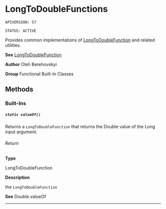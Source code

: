 # LongToDoubleFunctions

`APIVERSION: 57`

`STATUS: ACTIVE`

Provides common implementations of [LongToDoubleFunction](/docs/Functional-Abstract-Classes/LongToDoubleFunction.md) and related utilities.


**See** [LongToDoubleFunction](/docs/Functional-Abstract-Classes/LongToDoubleFunction.md)


**Author** Oleh Berehovskyi


**Group** Functional Built-In Classes

## Methods
### Built-Ins
##### `static valueOf()`

Returns a `LongToDoubleFunction` that returns the Double value of the Long input argument.

###### Return

**Type**

LongToDoubleFunction

**Description**

the `LongToDoubleFunction`


**See** Double.valueOf

---
